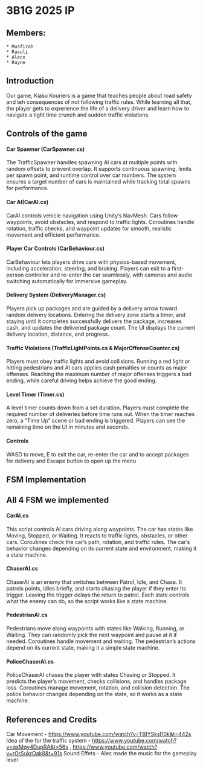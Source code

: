 # 3B1G 2025 IP
## Members:
    * Musfirah
    * Rasuli
    * Alecx
    * Rayne

## Introduction
Our game, Kiasu Kouriers is a game that teaches people about road safety and teh consequences of not following traffic rules. While learning all that, the player gets to experience the life of a delivery driver and learn how to navigate a tight time crunch and sudden traffic violations.

## Controls of the game
#### Car Spawner (CarSpawner.cs)
The TrafficSpawner handles spawning AI cars at multiple points with random offsets to prevent overlap. It supports continuous spawning, limits per spawn point, and runtime control over car numbers. The system ensures a target number of cars is maintained while tracking total spawns for performance.
#### Car AI(CarAI.cs)
CarAI controls vehicle navigation using Unity’s NavMesh. Cars follow waypoints, avoid obstacles, and respond to traffic lights. Coroutines handle rotation, traffic checks, and waypoint updates for smooth, realistic movement and efficient performance.
#### Player Car Controls (CarBehaviour.cs)
CarBehaviour lets players drive cars with physics-based movement, including acceleration, steering, and braking. Players can exit to a first-person controller and re-enter the car seamlessly, with cameras and audio switching automatically for immersive gameplay.
#### Delivery System (DeliveryManager.cs)
Players pick up packages and are guided by a delivery arrow toward random delivery locations. Entering the delivery zone starts a timer, and staying until it completes successfully delivers the package, increases cash, and updates the delivered package count. The UI displays the current delivery location, distance, and progress.
#### Traffic Violations (TrafficLightPoints.cs & MajorOffenseCounter.cs)
Players must obey traffic lights and avoid collisions. Running a red light or hitting pedestrians and AI cars applies cash penalties or counts as major offenses. Reaching the maximum number of major offenses triggers a bad ending, while careful driving helps achieve the good ending.
#### Level Timer (Timer.cs)
A level timer counts down from a set duration. Players must complete the required number of deliveries before time runs out. When the timer reaches zero, a “Time Up” scene or bad ending is triggered. Players can see the remaining time on the UI in minutes and seconds.

#### Controls
WASD to move, E to exit the car, re-enter the car and to accept packages for delivery and Escape button to open up the menu

## FSM Implementation
## All 4 FSM we implemented
#### CarAI.cs
This script controls AI cars driving along waypoints. The car has states like Moving, Stopped, or Waiting. It reacts to traffic lights, obstacles, or other cars. Coroutines check the car’s path, rotation, and traffic rules. The car’s behavior changes depending on its current state and environment, making it a state machine.
#### ChaserAI.cs
ChaserAI is an enemy that switches between Patrol, Idle, and Chase. It patrols points, idles briefly, and starts chasing the player if they enter its trigger. Leaving the trigger delays the return to patrol. Each state controls what the enemy can do, so the script works like a state machine.
#### PedestrianAI.cs
Pedestrians move along waypoints with states like Walking, Running, or Waiting. They can randomly pick the next waypoint and pause at it if needed. Coroutines handle movement and waiting. The pedestrian’s actions depend on its current state, making it a simple state machine.
#### PoliceChaserAI.cs
PoliceChaserAI chases the player with states Chasing or Stopped. It predicts the player’s movement, checks collisions, and handles package loss. Coroutines manage movement, rotation, and collision detection. The police behavior changes depending on the state, so it works as a state machine.

## References and Credits
Car Movement - https://www.youtube.com/watch?v=TBIYSksI10k&t=442s
Idea of the for the traffic system - https://www.youtube.com/watch?v=qxMqy4DupRA&t=56s , https://www.youtube.com/watch?v=rOrSukrOak8&t=91s
Sound Effets - Alec made the music for the gameplay level
